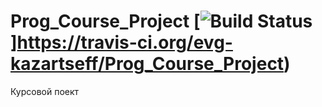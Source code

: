 # Prog_Course_Project [![Build Status](https://travis-ci.org/evg-kazartseff/Prog_Course_Project.svg?branch=master)]https://travis-ci.org/evg-kazartseff/Prog_Course_Project)
Курсовой поект 
